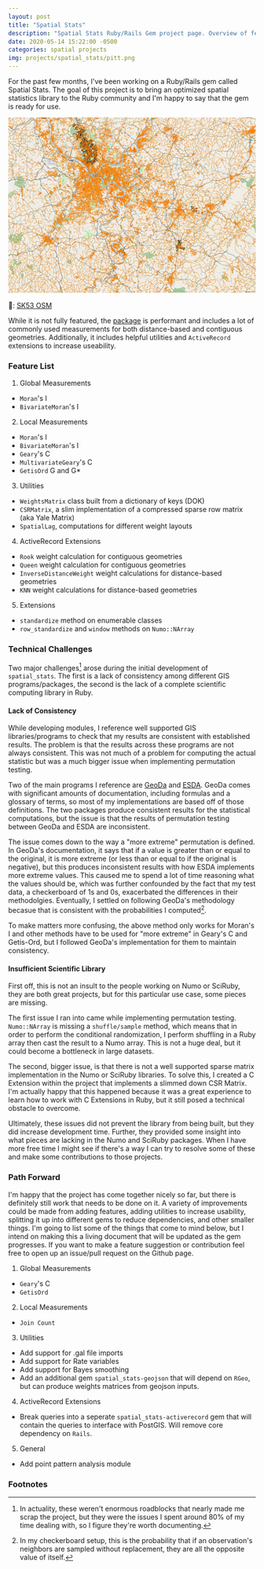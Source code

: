 ```yaml
---
layout: post
title: "Spatial Stats"
description: "Spatial Stats Ruby/Rails Gem project page. Overview of features, technical challenges, and future work."
date: 2020-05-14 15:22:00 -0500
categories: spatial projects
img: projects/spatial_stats/pitt.png
---
```

For the past few months, I've been working on a Ruby/Rails gem called Spatial Stats. The goal of this project is to bring an optimized spatial statistics library to the Ruby community and I'm happy to say that the gem is ready for use.

![PA Map](/assets/images/projects/spatial_stats/pitt.png "PA Map")

📸: <a href="https://www.flickr.com/photos/sk53_osm/22832538622/in/album-72157660934333051/" rel="nofollow" target="_blank">SK53 OSM</a>

While it is not fully featured, the [package](https://www.github.com/keithdoggett/spatial_stats) is performant and includes a lot of commonly used measurements for both distance-based and contiguous geometries. Additionally, it includes helpful utilities and `ActiveRecord` extensions to increase useability.

### Feature List
1. Global Measurements
  * `Moran`'s I
  * `BivariateMoran`'s I
2. Local Measurements
  * `Moran`'s I
  * `BivariateMoran`'s I
  * `Geary`'s C
  * `MultivariateGeary`'s C
  * `GetisOrd` G and G*
3. Utilities
  * `WeightsMatrix` class built from a dictionary of keys (DOK)
  * `CSRMatrix`, a slim implementation of a compressed sparse row matrix (aka Yale Matrix)
  * `SpatialLag`, computations for different weight layouts
4. ActiveRecord Extensions
  * `Rook` weight calculation for contiguous geometries
  * `Queen` weight calculation for contiguous geometries
  * `InverseDistanceWeight` weight calculations for distance-based geometries
  * `KNN` weight calculations for distance-based geometries
5. Extensions
  * `standardize` method on enumerable classes
  * `row_standardize` and `window` methods on `Numo::NArray`

### Technical Challenges
Two major challenges[^1] arose during the initial development of `spatial_stats`. The first is a lack of consistency among different GIS programs/packages, the second is the lack of a complete scientific computing library in Ruby.

#### Lack of Consistency
While developing modules, I reference well supported GIS libraries/programs to check that my results are consistent with established results. The problem is that the results across these programs are not always consistent. This was not much of a problem for computing the actual statistic but was a much bigger issue when implementing permutation testing.

Two of the main programs I reference are [GeoDa](https://geodacenter.github.io/) and [ESDA](https://github.com/pysal/esda). GeoDa comes with significant amounts of documentation, including formulas and a glossary of terms, so most of my implementations are based off of those definitions. The two packages produce consistent results for the statistical computations, but the issue is that the results of permutation testing between GeoDa and ESDA are inconsistent.

The issue comes down to the way a "more extreme" permutation is defined. In GeoDa's documentation, it says that if a value is greater than or equal to the original, it is more extreme (or less than or equal to if the original is negative), but this produces inconsistent results with how ESDA implements more extreme values. This caused me to spend a lot of time reasoning what the values should be, which was further confounded by the fact that my test data, a checkerboard of 1s and 0s, exacerbated the differences in their methodolgies. Eventually, I settled on following GeoDa's methodology becasue that is consistent with the probabilities I computed[^2].

To make matters more confusing, the above method only works for Moran's I and other methods have to be used for "more extreme" in Geary's C and Getis-Ord, but I followed GeoDa's implementation for them to maintain consistency.

#### Insufficient Scientific Library

First off, this is not an insult to the people working on Numo or SciRuby, they are both great projects, but for this particular use case, some pieces are missing.

The first issue I ran into came while implementing permutation testing. `Numo::NArray` is missing a `shuffle/sample` method, which means that in order to perform the conditional randomization, I perform shuffling in a Ruby array then cast the result to a Numo array. This is not a huge deal, but it could become a bottleneck in large datasets.

The second, bigger issue, is that there is not a well supported sparse matrix implementation in the Numo or SciRuby libraries. To solve this, I created a C Extension within the project that implements a slimmed down CSR Matrix. I'm actually happy that this happened because it was a great experience to learn how to work with C Extensions in Ruby, but it still posed a technical obstacle to overcome.

Ultimately, these issues did not prevent the library from being built, but they did increase development time. Further, they provided some insight into what pieces are lacking in the Numo and SciRuby packages. When I have more free time I might see if there's a way I can try to resolve some of these and make some contributions to those projects.

### Path Forward

I'm happy that the project has come together nicely so far, but there is definitely still work that needs to be done on it. A variety of improvements could be made from adding features, adding utilities to increase usability, splitting it up into different gems to reduce dependencies, and other smaller things. I'm going to list some of the things that come to mind below, but I intend on making this a living document that will be updated as the gem progresses. If you want to make a feature suggestion or contribution feel free to open up an issue/pull request on the Github page.

1. Global Measurements
  * `Geary`'s C
  * `GetisOrd`
2. Local Measurements
  * `Join Count`
3. Utilities
  * Add support for .gal file imports
  * Add support for Rate variables
  * Add support for Bayes smoothing
  * Add an additional gem `spatial_stats-geojson` that will depend on `RGeo`, but can produce weights matrices from geojson inputs.
4. ActiveRecord Extensions
  * Break queries into a seperate `spatial_stats-activerecord` gem that will contain the queries to interface with PostGIS. Will remove core dependency on `Rails`.
5. General
  * Add point pattern analysis module


### Footnotes

[^1]: In actuality, these weren't enormous roadblocks that nearly made me scrap the project, but they were the issues I spent around 80% of my time dealing with, so I figure they're worth documenting.

[^2]: In my checkerboard setup, this is the probability that if an observation's neighbors are sampled without replacement, they are all the opposite value of itself.